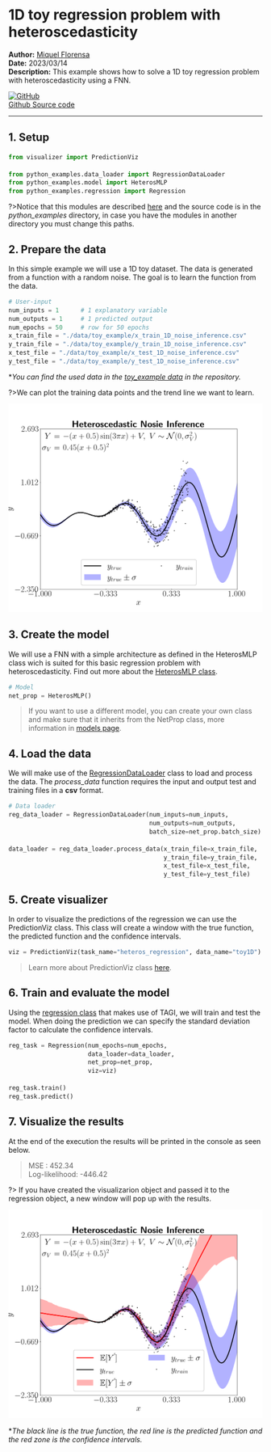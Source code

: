 # 1D toy regression problem with heteroscedasticity

**Author:** [Miquel Florensa](https://www.linkedin.com/in/miquel-florensa/)  
**Date:** 2023/03/14  
**Description:** This example shows how to solve a 1D toy regression problem with heteroscedasticity using a FNN.  

<a href="https://github.com/lhnguyen102/cuTAGI/blob/main/python_examples/heteros_regression_runner.py" class="github-link">
  <div class="github-icon-container">
    <img src="../../images/GitHub-Mark.png" alt="GitHub" height="32" width="64">
  </div>
  <div class="github-text-container">
    Github Source code
  </div>
</a>

---

## 1. Setup

```python
from visualizer import PredictionViz

from python_examples.data_loader import RegressionDataLoader
from python_examples.model import HeterosMLP
from python_examples.regression import Regression
```

?>Notice that this modules are described [here](modules/modules.md) and the source code is in the *python_examples* directory, in case you have the modules in another directory you must change this paths.

## 2. Prepare the data

In this simple example we will use a 1D toy dataset. The data is generated from a function with a random noise. The goal is to learn the function from the data.

```python
# User-input
num_inputs = 1      # 1 explanatory variable
num_outputs = 1     # 1 predicted output
num_epochs = 50     # row for 50 epochs
x_train_file = "./data/toy_example/x_train_1D_noise_inference.csv"
y_train_file = "./data/toy_example/y_train_1D_noise_inference.csv"
x_test_file = "./data/toy_example/x_test_1D_noise_inference.csv"
y_test_file = "./data/toy_example/y_test_1D_noise_inference.csv"
```

**You can find the used data in the [toy_example data](https://github.com/lhnguyen102/cuTAGI/tree/main/data/toy_example) in the repository.*

?>We can plot the training data points and the trend line we want to learn.

![1D toy regression problem data](../../images/1D_toy_regression_heteros_data.png)

## 3. Create the model

We will use a FNN with a simple architecture as defined in the HeterosMLP class wich is suited for this basic regression problem with heteroscedasticity. Find out more about the [HeterosMLP class](modules/models?id=heteroscedastic-regression-mlp-class).

```python
# Model
net_prop = HeterosMLP()
```

> If you want to use a different model, you can create your own class and make sure that it inherits from the NetProp class, more information in [models page](modules/models?id=netprop-class).

## 4. Load the data

We will make use of the [RegressionDataLoader](modules/data-loader?id=data-loader) class to load and process the data. The *process_data* function requires the input and output test and training files in a **csv** format.

```python
# Data loader
reg_data_loader = RegressionDataLoader(num_inputs=num_inputs,
                                       num_outputs=num_outputs,
                                       batch_size=net_prop.batch_size)
                                       
data_loader = reg_data_loader.process_data(x_train_file=x_train_file,
                                           y_train_file=y_train_file,
                                           x_test_file=x_test_file,
                                           y_test_file=y_test_file)
```

## 5. Create visualizer

In order to visualize the predictions of the regression we can use the PredictionViz class. This class will create a window with the true function, the predicted function and the confidence intervals.

```python
viz = PredictionViz(task_name="heteros_regression", data_name="toy1D")
```

> Learn more about  PredictionViz class [here](https://github.com/lhnguyen102/cuTAGI/blob/main/visualizer.py).

## 6. Train and evaluate the model

Using the [regression class](modules/regression?id=regression-class) that makes use of TAGI, we will train and test the model. When doing the prediction we can specify the standard deviation factor to calculate the confidence intervals.

```python
reg_task = Regression(num_epochs=num_epochs,
                      data_loader=data_loader,
                      net_prop=net_prop,
                      viz=viz)

reg_task.train()
reg_task.predict()
```

## 7. Visualize the results

At the end of the execution the results will be printed in the console as seen below.

> MSE           :  452.34  
> Log-likelihood: -446.42

?> If you have created the visualizarion object and passed it to the regression object, a new window will pop up with the results.

![1D toy regression heteroscedastic problem](../../images/1D_toy_regression_heteros.png)

**The black line is the true function, the red line is the predicted function and the red zone is the confidence intervals.*
